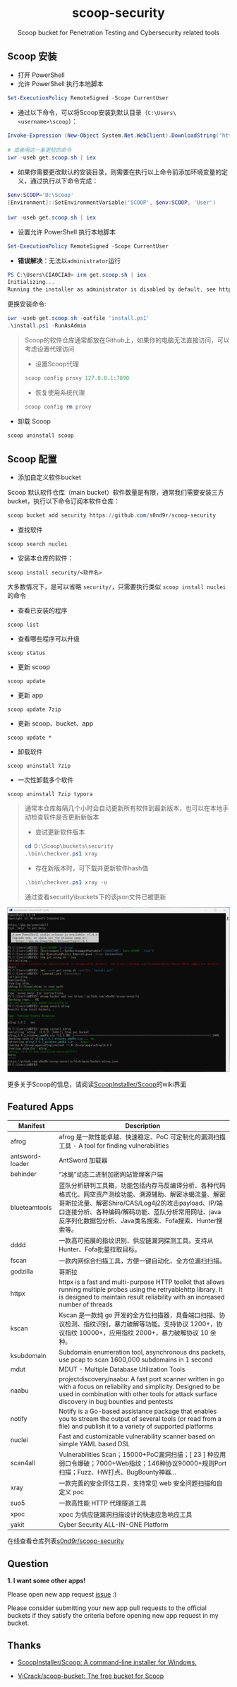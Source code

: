 <div align="center">
    <h1 align="center">scoop-security</h1>
    <p align="center">
        Scoop bucket for Penetration Testing and Cybersecurity related tools
    </p>
</div>

## Scoop 安装

- 打开 PowerShell
- 允许 PowerShell 执行本地脚本

```powershell
Set-ExecutionPolicy RemoteSigned -Scope CurrentUser
```

- 通过以下命令，可以将Scoop安装到默认目录（`C:\Users\<username>\scoop`）：

```powershell
Invoke-Expression (New-Object System.Net.WebClient).DownloadString('https://get.scoop.sh')

# 或者用这一条更短的命令
iwr -useb get.scoop.sh | iex
```

- 如果你需要更改默认的安装目录，则需要在执行以上命令前添加环境变量的定义，通过执行以下命令完成：

```powershell
$env:SCOOP='D:\Scoop'
[Environment]::SetEnvironmentVariable('SCOOP', $env:SCOOP, 'User')

iwr -useb get.scoop.sh | iex
```

- 设置允许 PowerShell 执行本地脚本

```powershell
Set-ExecutionPolicy RemoteSigned -Scope CurrentUser
```

- **错误解决**：无法以`administrator`运行

```powershell
PS C:\Users\CIA0CIA0> irm get.scoop.sh | iex 
Initializing... 
Running the installer as administrator is disabled by default, see https://github.com/ScoopInstaller/Install#for-admin for details.                                                             Abort.
```

更换安装命令:

```powershell
iwr -useb get.scoop.sh -outfile 'install.ps1'
.\install.ps1 -RunAsAdmin
```

> Scoop的软件仓库通常都放在Github上，如果你的电脑无法直接访问，可以考虑设置代理访问
>
>
> - 设置Scoop代理
>
> ```powershell
> scoop config proxy 127.0.0.1:7890
> ```
> 
> - 恢复使用系统代理
> 
> ```powershell
> scoop config rm proxy
> ```



- 卸载 Scoop

```powershell
scoop uninstall scoop
```


## Scoop 配置


- 添加自定义软件bucket

Scoop 默认软件仓库（main bucket）软件数量是有限，通常我们需要安装三方bucket，执行以下命令订阅本软件仓库：

```powershell
scoop bucket add security https://github.com/s0nd9r/scoop-security
```

- 查找软件

```
scoop search nuclei
```

- 安装本仓库的软件：

```
scoop install security/<软件名>
```

大多数情况下，是可以省略 `security/`，只需要执行类似 `scoop install nuclei` 的命令

- 查看已安装的程序

```
scoop list
```

- 查看哪些程序可以升级

```
scoop status
```

- 更新 scoop

```
scoop update
```

- 更新 app

```
scoop update 7zip
```

- 更新 scoop、bucket、app

```
scoop update *
```

- 卸载软件

```
scoop uninstall 7zip
```

- 一次性卸载多个软件

```
scoop uninstall 7zip typora
```



> 通常本仓库每隔几个小时会自动更新所有软件到最新版本，也可以在本地手动检查软件是否更新新版本
>
> - 尝试更新软件版本
>
> ```powershell
> cd D:\Scoop\buckets\security
> .\bin\checkver.ps1 xray
> ```
>
> - 存在新版本时，可下载并更新软件hash值
>
> ```powershell
> .\bin\checkver.ps1 xray -u
> ```
>
> 通过查看security\buckets下的该json文件已被更新



![image-20240410143212966](assets/image-20240410143212966.png)



更多关于Scoop的信息，请阅读[ScoopInstaller/Scoop](https://github.com/ScoopInstaller/Scoop)的wiki界面




## Featured Apps

| Manifest        | Description                                                  |
| --------------- | ------------------------------------------------------------ |
| afrog           | afrog 是一款性能卓越、快速稳定、PoC 可定制化的漏洞扫描工具 - A tool for finding vulnerabilities |
| antsword-loader | AntSword 加载器                                              |
| behinder        | “冰蝎”动态二进制加密网站管理客户端                           |
| blueteamtools   | 蓝队分析研判工具箱，功能包括内存马反编译分析、各种代码格式化、网空资产测绘功能、溯源辅助、解密冰蝎流量、解密哥斯拉流量、解密Shiro/CAS/Log4j2的攻击payload、IP/端口连接分析、各种编码/解码功能、蓝队分析常用网址、java反序列化数据包分析、Java类名搜索、Fofa搜索、Hunter搜索等。 |
| dddd            | 一款高可拓展的指纹识别、供应链漏洞探测工具。支持从Hunter、Fofa批量拉取目标。 |
| fscan           | 一款内网综合扫描工具，方便一键自动化、全方位漏扫扫描。       |
| godzilla        | 哥斯拉                                                       |
| httpx           | httpx is a fast and multi-purpose HTTP toolkit that allows running multiple probes using the retryablehttp library. It is designed to maintain result reliability with an increased number of threads |
| kscan           | Kscan 是一款纯 go 开发的全方位扫描器，具备端口扫描、协议检测、指纹识别，暴力破解等功能。支持协议 1200+，协议指纹 10000+，应用指纹 2000+，暴力破解协议 10 余种。 |
| ksubdomain      | Subdomain enumeration tool, asynchronous dns packets, use pcap to scan 1600,000 subdomains in 1 second |
| mdut            | MDUT - Multiple Database Utilization Tools                   |
| naabu           | projectdiscovery/naabu: A fast port scanner written in go with a focus on reliability and simplicity. Designed to be used in combination with other tools for attack surface discovery in bug bounties and pentests |
| notify          | Notify is a Go-based assistance package that enables you to stream the output of several tools (or read from a file) and publish it to a variety of supported platforms |
| nuclei          | Fast and customizable vulnerability scanner based on simple YAML based DSL |
| scan4all        | Vulnerabilities Scan；15000+PoC漏洞扫描；[ 23 ] 种应用弱口令爆破；7000+Web指纹；146种协议90000+规则Port扫描；Fuzz、HW打点、BugBounty神器... |
| xray            | 一款完善的安全评估工具，支持常见 web 安全问题扫描和自定义 poc |
| suo5            | 一款高性能 HTTP 代理隧道工具                                 |
| xpoc            | xpoc 为供应链漏洞扫描设计的快速应急响应工具                  |
| yakit           | Cyber Security ALL-IN-ONE Platform                           |


在线查看仓库列表[s0nd9r/scoop-security](https://scoop.sh/#/apps?q=%22https%3A%2F%2Fgithub.com%2Fs0nd9r%2Fscoop-security%22&o=false&n=true&dm=false)

## Question
**1. I want some other apps!**

Please open new app request [issue](https://github.com/s0nd9r/scoop-security/issues) :)

Please consider submitting your new app pull requests to the official buckets if
they satisfy the criteria before opening new app request in my bucket.



## Thanks
- [ScoopInstaller/Scoop: A command-line installer for Windows.](https://github.com/ScoopInstaller/Scoop)

- [ViCrack/scoop-bucket: The free bucket for Scoop](https://github.com/ViCrack/scoop-bucket)

